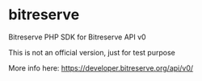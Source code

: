 bitreserve
==========

Bitreserve PHP SDK for Bitreserve API v0

This is not an official version, just for test purpose

More info here: https://developer.bitreserve.org/api/v0/
